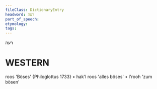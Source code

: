 ```yaml
---
fileClass: DictionaryEntry
headword: רעה
part_of_speech: 
etymology: 
tags: 
---
```

רעה

WESTERN
========

roos 'Böses' {Philoglottus 1733}
	•	hak'l roos 'alles böses'
	•	l'rooh 'zum bösen'